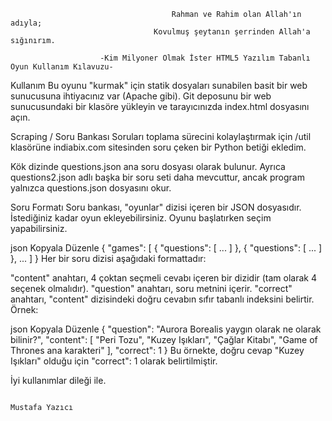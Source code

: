										Rahman ve Rahim olan Allah'ın adıyla;
									Kovulmuş şeytanın şerrinden Allah'a sığınırım.

						-Kim Milyoner Olmak İster HTML5 Yazılım Tabanlı Oyun Kullanım Kılavuzu-

Kullanım
Bu oyunu "kurmak" için statik dosyaları sunabilen basit bir web sunucusuna ihtiyacınız var (Apache gibi). Git deposunu bir web sunucusundaki bir klasöre yükleyin ve tarayıcınızda index.html dosyasını açın.

Scraping / Soru Bankası
Soruları toplama sürecini kolaylaştırmak için /util klasörüne indiabix.com sitesinden soru çeken bir Python betiği ekledim.

Kök dizinde questions.json ana soru dosyası olarak bulunur. Ayrıca questions2.json adlı başka bir soru seti daha mevcuttur, ancak program yalnızca questions.json dosyasını okur.

Soru Formatı
Soru bankası, "oyunlar" dizisi içeren bir JSON dosyasıdır. İstediğiniz kadar oyun ekleyebilirsiniz. Oyunu başlatırken seçim yapabilirsiniz.

json
Kopyala
Düzenle
{
    "games": [
        {
            "questions": [ ... ]
        },
        {
            "questions": [ ... ]
        }, ...
    ]
}
Her bir soru dizisi aşağıdaki formattadır:

"content" anahtarı, 4 çoktan seçmeli cevabı içeren bir dizidir (tam olarak 4 seçenek olmalıdır).
"question" anahtarı, soru metnini içerir.
"correct" anahtarı, "content" dizisindeki doğru cevabın sıfır tabanlı indeksini belirtir.
Örnek:

json
Kopyala
Düzenle
{
    "question": "Aurora Borealis yaygın olarak ne olarak bilinir?",
    "content": [
        "Peri Tozu",
        "Kuzey Işıkları",
        "Çağlar Kitabı",
        "Game of Thrones ana karakteri"
    ],
    "correct": 1
}
Bu örnekte, doğru cevap "Kuzey Işıkları" olduğu için "correct": 1 olarak belirtilmiştir.

İyi kullanımlar dileği ile.

                                                                                            Mustafa Yazıcı